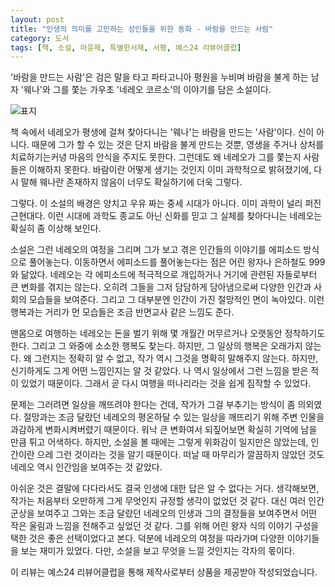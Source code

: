 ```yaml
---
layout: post
title: "인생의 의미를 고민하는 성인들을 위한 동화 - 바람을 만드는 사람"
category: 도서
tags: [책, 소설, 마윤제, 특별한서재, 서평, 예스24 리뷰어클럽]
---
```


'바람을 만드는 사람'은 검은 말을 타고 파타고니아 평원을 누비며 바람을 불게 하는 남자 '웨나'와
그를 쫓는 가우초 '네레오 코르소'의 이야기를 담은 소설이다.

![표지](https://lh3.googleusercontent.com/-tUcrquso28s/WalsNEJhfqI/AAAAAAAAWtw/sATz75WoZy4v3zN3Y-_nAUdVWq3RMmjrwCE0YBhgL/s480/windmaker-book.jpg)

책 속에서 네레오가 평생에 걸쳐 찾아다니는 '웨나'는 바람을 만드는 '사람'이다.
신이 아니다.
때문에 그가 할 수 있는 것은 단지 바람을 불게 만드는 것뿐,
영생을 주거나 상처를 치료하기는커녕
마음의 안식을 주지도 못한다.
그런데도 왜 네레오가 그를 쫓는지 사람들은 이해하지 못한다.
바람이란 어떻게 생기는 것인지 이미 과학적으로 밝혀졌기에,
다시 말해 웨나란 존재하지 않음이 너무도 확실하기에 더욱 그렇다.

그렇다.
이 소설의 배경은 양치고 우유 짜는 중세 시대가 아니다.
이미 과학이 널리 퍼진 근현대다.
이런 시대에 과학도 종교도 아닌 신화를 믿고
그 실체를 찾아다니는 네레오는 확실히 좀 이상해 보인다.

소설은 그런 네레오의 여정을 그리며
그가 보고 겪은 인간들의 이야기를 에피소드 방식으로 풀어놓는다.
이동하면서 에피소드를 풀어놓는다는 점은 어린 왕자나 은하철도 999와 닮았다.
네레오는 각 에피소드에 적극적으로 개입하거나
거기에 관련된 자들로부터 큰 변화를 겪지는 않는다.
오히려 그들을 그저 담담하게 담아냄으로써 다양한 인간과 사회의 모습들을 보여준다.
그리고 그 대부분엔 인간이 가진 절망적인 면이 녹아있다.
이런 행복과는 거리가 먼 모습들은 조금 반면교사 같은 느낌도 준다.

맨몸으로 여행하는 네레오는
돈을 벌기 위해 몇 개월간 머무르거나 오랫동안 정착하기도 한다.
그리고 그 와중에 소소한 행복도 찾는다.
하지만, 그 일상의 행복은 오래가지 않는다.
왜 그런지는 정확히 알 수 없고,
작가 역시 그것을 명확히 말해주지 않는다.
하지만, 신기하게도 그게 어떤 느낌인지는 알 것 같았다.
나 역시 일상에서 그런 느낌을 받은 적이 있었기 때문이다.
그래서 곧 다시 여행을 떠나리라는 것을 쉽게 짐작할 수 있었다.

문제는 그러려면 일상을 깨뜨려야 한다는 건데,
작가가 그걸 부추기는 방식이 좀 의외였다.
절망과는 조금 달랐던 네레오의 평온하달 수 있는 일상을 깨뜨리기 위해
주변 인물을 과감하게 변화시켜버렸기 때문이다.
워낙 큰 변화여서 되짚어보면 확실히 기억에 남을 만큼 튀고 어색하다.
하지만, 소설을 볼 때에는 그렇게 위화감이 일지만은 않았는데,
인간이란 으레 그런 것이라는 것을 알기 때문이다.
떠날 때 마무리가 깔끔하지 않았던 것도 네레오 역시 인간임을 보여주는 것 같았다.

아쉬운 것은 결말에 다다라서도 결국 인생에 대한 답은 알 수 없다는 거다.
생각해보면, 작가는 처음부터 오만하게 그게 무엇인지 규정할 생각이 없었던 것 같다.
대신 여러 인간군상을 보여주고
그와는 조금 달랐던 네레오의 인생과 그의 결정들을 보여주면서
어떤 작은 울림과 느낌을 전해주고 싶었던 것 같다.
그를 위해 어린 왕자 식의 이야기 구성을 택한 것은 좋은 선택이었다고 본다.
덕분에 네레오의 여정을 따라가며 다양한 이야기들을 보는 재미가 있었다.
다만, 소설을 보고 무엇을 느낄 것인지는 각자의 몫이다.



<div class="im im-info">
이 리뷰는 예스24 리뷰어클럽을 통해 제작사로부터 상품을 제공받아 작성되었습니다.
</div>
